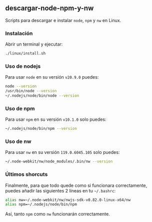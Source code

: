 ## descargar-node-npm-y-nw

Scripts para descargar e instalar `node`, `npm` y `nw` en Linux.

### Instalación

Abrir un terminal y ejecutar:

```sh
./linux/install.sh
```

### Uso de nodejs

Para usar `node` en su versión `v20.9.0` puedes:

```sh
node --version
/usr/bin/node --version
~/.nodejs/node/bin/node --version
```

### Uso de npm

Para usar `npm` en su versión `v10.1.0` solo puedes:

```sh
~/.nodejs/node/bin/npm --version
```

### Uso de nw

Para usar `nw` en su versión `119.0.6045.105` solo puedes:

```sh
~/.node-webkit/nw/node_modules/.bin/nw --version
```

### Últimos shorcuts

Finalmente, para que todo quede como si funcionara correctamente, puedes añadir las siguientes 2 líneas en tu `~/.bashrc`:

```sh
alias nw=~/.node-webkit/nw/nwjs-sdk-v0.82.0-linux-x64/nw
alias npm=~/.nodejs/node/bin/npm
```

Así, tanto `npm` como `nw` funcionarán correctamente.